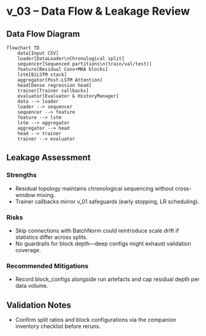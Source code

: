 # v_03 – Data Flow & Leakage Review

## Data Flow Diagram

```mermaid
flowchart TD
    data[Input CSV]
    loader[DataLoader\nChronological split]
    sequencer[Sequenced partitions\n(train/val/test)]
    feature[Residual Conv+MHA blocks]
    lstm[BiLSTM stack]
    aggregator[Post-LSTM Attention]
    head[Dense regression head]
    trainer[Trainer callbacks]
    evaluator[Evaluator & HistoryManager]
    data --> loader
    loader --> sequencer
    sequencer --> feature
    feature --> lstm
    lstm --> aggregator
    aggregator --> head
    head --> trainer
    trainer --> evaluator
```

## Leakage Assessment

### Strengths
- Residual topology maintains chronological sequencing without cross-window mixing.
- Trainer callbacks mirror v_01 safeguards (early stopping, LR scheduling).

### Risks
- Skip connections with BatchNorm could reintroduce scale drift if statistics differ across splits.
- No guardrails for block depth—deep configs might exhaust validation coverage.

### Recommended Mitigations
- Record block_configs alongside run artefacts and cap residual depth per data volume.

## Validation Notes
- Confirm split ratios and block configurations via the companion inventory checklist before reruns.
